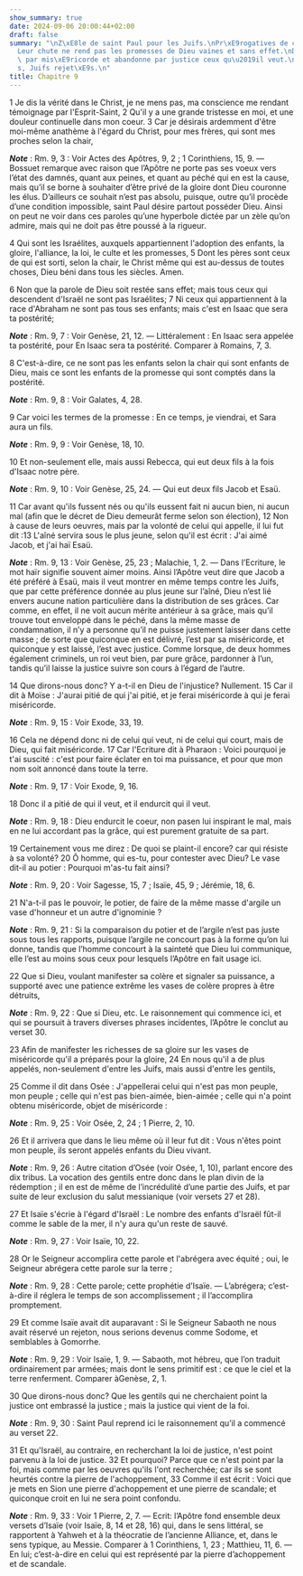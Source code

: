 ```yaml
---
show_summary: true
date: 2024-09-06 20:00:44+02:00
draft: false
summary: "\nZ\xE8le de saint Paul pour les Juifs.\nPr\xE9rogatives de ce peuple.\n\
  Leur chute ne rend pas les promesses de Dieu vaines et sans effet.\nDieu choisit\
  \ par mis\xE9ricorde et abandonne par justice ceux qu\u2019il veut.\nGentils appel\xE9\
  s, Juifs rejet\xE9s.\n"
title: Chapitre 9
---
```





1 Je dis la vérité dans le Christ, je ne mens pas, ma conscience me rendant témoignage par l'Esprit-Saint, 2 Qu'il y a une grande tristesse en moi, et une douleur continuelle dans mon coeur. 3 Car je désirais ardemment d'être moi-même anathème à l'égard du Christ, pour mes frères, qui sont mes proches selon la chair,

***Note*** :  Rm. 9, 3 : Voir Actes des Apôtres, 9, 2 ; 1 Corinthiens, 15, 9. ― Bossuet remarque avec raison que l’Apôtre ne porte pas ses voeux vers l’état des damnés, quant aux peines, et quant au péché qui en est la cause, mais qu’il se borne à souhaiter d’être privé de la gloire dont Dieu couronne les élus. D’ailleurs ce souhait n’est pas absolu, puisque, outre qu’il procède d’une condition impossible, saint Paul désire partout posséder Dieu. Ainsi on peut ne voir dans ces paroles qu’une hyperbole dictée par un zèle qu’on admire, mais qui ne doit pas être poussé à la rigueur.

4 Qui sont les Israélites, auxquels appartiennent l'adoption des enfants, la gloire, l'alliance, la loi, le culte et les promesses, 5 Dont les pères sont ceux de qui est sorti, selon la chair, le Christ même qui est au-dessus de toutes choses, Dieu béni dans tous les siècles. Amen.


6 Non que la parole de Dieu soit restée sans effet; mais tous ceux qui descendent d'Israël ne sont pas Israélites; 7 Ni ceux qui appartiennent à la race d'Abraham ne sont pas tous ses enfants; mais c'est en Isaac que sera ta postérité;

***Note*** :  Rm. 9, 7 : Voir Genèse, 21, 12. ― Littéralement : En Isaac sera appelée ta postérité, pour En Isaac sera ta postérité. Comparer à Romains, 7, 3.

8 C'est-à-dire, ce ne sont pas les enfants selon la chair qui sont enfants de Dieu, mais ce sont les enfants de la promesse qui sont comptés dans la postérité.

***Note*** :  Rm. 9, 8 : Voir Galates, 4, 28.

9 Car voici les termes de la promesse : En ce temps, je viendrai, et Sara aura un fils.

***Note*** :  Rm. 9, 9 : Voir Genèse, 18, 10.

10 Et non-seulement elle, mais aussi Rebecca, qui eut deux fils à la fois d'Isaac notre père.

***Note*** :  Rm. 9, 10 : Voir Genèse, 25, 24. ― Qui eut deux fils Jacob et Esaü.

11 Car avant qu'ils fussent nés ou qu'ils eussent fait ni aucun bien, ni aucun mal (afin que le décret de Dieu demeurât ferme selon son élection), 12 Non à cause de leurs oeuvres, mais par la volonté de celui qui appelle, il lui fut dit :13 L'aîné servira sous le plus jeune, selon qu'il est écrit : J'ai aimé Jacob, et j'ai haï Esaü.

***Note*** :  Rm. 9, 13 : Voir Genèse, 25, 23 ; Malachie, 1, 2. ― Dans l’Ecriture, le mot haïr signifie souvent aimer moins. Ainsi l’Apôtre veut dire que Jacob a été préféré à Esaü, mais il veut montrer en même temps contre les Juifs, que par cette préférence donnée au plus jeune sur l’aîné, Dieu n’est lié envers aucune nation particulière dans la distribution de ses grâces. Car comme, en effet, il ne voit aucun mérite antérieur à sa grâce, mais qu’il trouve tout enveloppé dans le péché, dans la même masse de condamnation, il n’y a personne qu’il ne puisse justement laisser dans cette masse ; de sorte que quiconque en est délivré, l’est par sa miséricorde, et quiconque y est laissé, l’est avec justice. Comme lorsque, de deux hommes également criminels, un roi veut bien, par pure grâce, pardonner à l’un, tandis qu’il laisse la justice suivre son cours à l’égard de l’autre.


14 Que dirons-nous donc? Y a-t-il en Dieu de l'injustice? Nullement. 15 Car il dit à Moïse : J'aurai pitié de qui j'ai pitié, et je ferai miséricorde à qui je ferai miséricorde.

***Note*** :  Rm. 9, 15 : Voir Exode, 33, 19.

16 Cela ne dépend donc ni de celui qui veut, ni de celui qui court, mais de Dieu, qui fait miséricorde. 17 Car l'Ecriture dit à Pharaon : Voici pourquoi je t'ai suscité : c'est pour faire éclater en toi ma puissance, et pour que mon nom soit annoncé dans toute la terre.

***Note*** :  Rm. 9, 17 : Voir Exode, 9, 16.

18 Donc il a pitié de qui il veut, et il endurcit qui il veut.

***Note*** :  Rm. 9, 18 : Dieu endurcit le coeur, non pasen lui inspirant le mal, mais en ne lui accordant pas la grâce, qui est purement gratuite de sa part.


19 Certainement vous me direz : De quoi se plaint-il encore? car qui résiste à sa volonté? 20 Ô homme, qui es-tu, pour contester avec Dieu? Le vase dit-il au potier : Pourquoi m'as-tu fait ainsi?

***Note*** :  Rm. 9, 20 : Voir Sagesse, 15, 7 ; Isaïe, 45, 9 ; Jérémie, 18, 6.

21 N'a-t-il pas le pouvoir, le potier, de faire de la même masse d'argile un vase d'honneur et un autre d'ignominie ?

***Note*** :  Rm. 9, 21 : Si la comparaison du potier et de l’argile n’est pas juste sous tous les rapports, puisque l’argile ne concourt pas à la forme qu’on lui donne, tandis que l’homme concourt à la sainteté que Dieu lui communique, elle l’est au moins sous ceux pour lesquels l’Apôtre en fait usage ici.

22 Que si Dieu, voulant manifester sa colère et signaler sa puissance, a supporté avec une patience extrême les vases de colère propres à être détruits,

***Note*** :  Rm. 9, 22 : Que si Dieu, etc. Le raisonnement qui commence ici, et qui se poursuit à travers diverses phrases incidentes, l’Apôtre le conclut au verset 30.

23 Afin de manifester les richesses de sa gloire sur les vases de miséricorde qu'il a préparés pour la gloire, 24 En nous qu'il a de plus appelés, non-seulement d'entre les Juifs, mais aussi d'entre les gentils,


25 Comme il dit dans Osée : J'appellerai celui qui n'est pas mon peuple, mon peuple ; celle qui n'est pas bien-aimée, bien-aimée ; celle qui n'a point obtenu miséricorde, objet de miséricorde :

***Note*** :  Rm. 9, 25 : Voir Osée, 2, 24 ; 1 Pierre, 2, 10.

26 Et il arrivera que dans le lieu même où il leur fut dit : Vous n'êtes point mon peuple, ils seront appelés enfants du Dieu vivant.

***Note*** :  Rm. 9, 26 : Autre citation d’Osée (voir Osée, 1, 10), parlant encore des dix tribus. La vocation des gentils entre donc dans le plan divin de la rédemption ; il en est de même de l’incrédulité d’une partie des Juifs, et par suite de leur exclusion du salut messianique (voir versets 27 et 28).

27 Et Isaïe s'écrie à l'égard d'Israël : Le nombre des enfants d'Israël fût-il comme le sable de la mer, il n'y aura qu'un reste de sauvé.

***Note*** :  Rm. 9, 27 : Voir Isaïe, 10, 22.

28 Or le Seigneur accomplira cette parole et l'abrégera avec équité ; oui, le Seigneur abrégera cette parole sur la terre ;

***Note*** :  Rm. 9, 28 : Cette parole; cette prophétie d’Isaïe. ― L’abrégera; c’est-à-dire il réglera le temps de son accomplissement ; il l’accomplira promptement.

29 Et comme Isaïe avait dit auparavant : Si le Seigneur Sabaoth ne nous avait réservé un rejeton, nous serions devenus comme Sodome, et semblables à Gomorrhe.

***Note*** :  Rm. 9, 29 : Voir Isaïe, 1, 9. ― Sabaoth, mot hébreu, que l’on traduit ordinairement par armées; mais dont le sens primitif est : ce que le ciel et la terre renferment. Comparer àGenèse, 2, 1.


30 Que dirons-nous donc? Que les gentils qui ne cherchaient point la justice ont embrassé la justice ; mais la justice qui vient de la foi.

***Note*** :  Rm. 9, 30 : Saint Paul reprend ici le raisonnement qu’il a commencé au verset 22.

31 Et qu'Israël, au contraire, en recherchant la loi de justice, n'est point parvenu à la loi de justice. 32 Et pourquoi? Parce que ce n'est point par la foi, mais comme par les oeuvres qu'ils l'ont recherchée; car ils se sont heurtés contre la pierre de l'achoppement, 33 Comme il est écrit : Voici que je mets en Sion une pierre d'achoppement et une pierre de scandale; et quiconque croit en lui ne sera point confondu.

***Note*** :  Rm. 9, 33 : Voir 1 Pierre, 2, 7. ― Ecrit: l’Apôtre fond ensemble deux versets d’Isaïe (voir Isaïe, 8, 14 et 28, 16) qui, dans le sens littéral, se rapportent à Yahweh et à la théocratie de l’ancienne Alliance, et, dans le sens typique, au Messie. Comparer à 1 Corinthiens, 1, 23 ; Matthieu, 11, 6. ― En lui; c’est-à-dire en celui qui est représenté par la pierre d’achoppement et de scandale.

